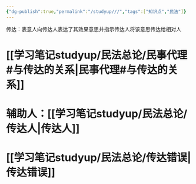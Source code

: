 ```yaml
---
{"dg-publish":true,"permalink":"/studyup///","tags":["知识点","民法"]}
---
```


传达：表意人向传达人表达了其效果意思并指示传达人将该意思传达给相对人
# [[学习笔记studyup/民法总论/民事代理#与传达的关系\|民事代理#与传达的关系]]
# 辅助人：[[学习笔记studyup/民法总论/传达人\|传达人]]
# [[学习笔记studyup/民法总论/传达错误\|传达错误]]
